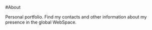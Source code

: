 #About

Personal portfolio. Find my contacts and other information about my presence in the global WebSpace.
